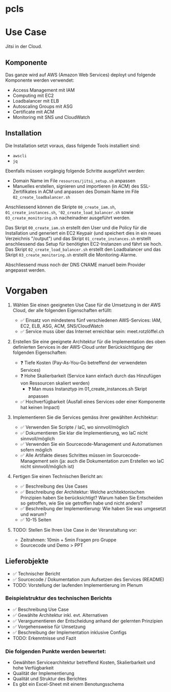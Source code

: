 # pcls

# Use Case

Jitsi in der Cloud.

## Komponente

Das ganze wird auf AWS (Amazon Web Services) deployt und folgende Komponente werden verwendet:

- Access Management mit IAM
- Computing mit EC2
- Loadbalancer mit ELB
- Autoscaling Groups mit ASG
- Certificate mit ACM
- Monitoring mit SNS und CloudWatch

## Installation

Die Installation setzt voraus, dass folgende Tools installiert sind:
- `awscli`
- `jq`

Ebenfalls müssen vorgängig folgende Schritte ausgeführt werden:
- Domain Name im File `resources/jitsi_setup.sh` anpassen
- Manuelles erstellen, signieren und importieren (in ACM) des SSL-Zertifikates in ACM und anpassen des Domain Name im File `02_create_loadbalancer.sh`

Anschliessend können die Skripte `00_create_iam.sh`, `01_create_instances.sh`, `'02_create_load_balancer.sh` sowie `03_create_monitoring.sh` nacheinadner ausgeführt werden. 

Das Skript `00_create_iam.sh` erstellt den User und die Policy für die Installation und generiert ein EC2 Keypair (und speichert dies in ein neues Verzeichnis "/output") und das Skript `01_create_instances.sh` erstellt anschliessend das Setup für benötigten EC2-Instanzen und fährt sie hoch. Das Skript `02_create_load_balancer.sh` erstellt den Loadbalancer und das Skript `03_create_monitoring.sh` erstellt die Monitoring-Alarme.

Abschliessend muss noch der DNS CNAME manuell beim Provider angepasst werden.

# Vorgaben

1. Wählen Sie einen geeigneten Use Case für die Umsetzung in der AWS Cloud, der alle folgenden Eigenschaften erfüllt:
   - ✅ Einsatz von mindestens fünf verschiedenen AWS-Services: IAM, EC2, ELB, ASG, ACM, SNS/CloudWatch
   - ✅ Service muss über das Internet erreichbar sein: meet.rotzlöffel.ch

2. Erstellen Sie eine geeignete Architektur für die Implementation des oben definierten Services in der AWS-Cloud unter Berücksichtigung der folgenden Eigenschaften:
   - ❓ Tiefe Kosten (Pay-As-You-Go betreffend der verwendeten Services)
   - ❓ Hohe Skalierbarkeit (Service kann einfach durch das Hinzufügen von Ressourcen skaliert werden)
     - ❓ Man muss Instanztyp im 01_create_instances.sh Skript anpassen
   - ✅ Hochverfügbarkeit (Ausfall eines Services oder einer Komponente hat keinen Impact)

3. Implementieren Sie die Services gemäss ihrer gewählten Architektur:
   - ✅ Verwenden Sie Scripte / IaC, wo sinnvoll/möglich
   - ✅ Dokumentieren Sie klar die Implementierung, wo IaC nicht sinnvoll/möglich
   - ✅ Verwenden Sie ein Sourcecode-Management und Automatismen sofern möglich
   - ✅ Alle Artifakte dieses Schrittes müssen im Sourcecode-Management sein (ja: auch die Dokumentation zum Erstellen wo IaC nicht sinnvoll/möglich ist)

4. Fertigen Sie einen Technischen Bericht an:
   - ✅ Beschreibung des Use Cases
   - ✅ Beschreibung der Architektur: Welche architektonischen Prinzipien haben Sie berücksichtigt? Warum haben Sie Entscheiden so getroffen, wie Sie sie getroffen habe und nicht anders?
   - ✅ Beschreibung der Implementierung: Wie haben Sie was umgesetzt und warum?
   - ✅ 10-15 Seiten

5. TODO: Stellen Sie Ihren Use Case in der Veranstaltung vor:
   - Zeitrahmen: 10min + 5min Fragen pro Gruppe
   - Sourcecode und Demo > PPT

## Lieferobjekte
- ✅ Technischer Bericht
- ✅ Sourcecode / Dokumentation zum Aufsetzen des Services (README)
- TODO: Vorstellung der laufenden Implementierung im Plenum

### Beispielstruktur des technischen Berichts
- ✅ Beschreibung Use Case
- ✅ Gewählte Architektur inkl. evt. Alternativen
- ✅ Verargumentieren der Entscheidung anhand der gelernten Prinzipien
- ✅ Vorgehensweise für Umsetzung
- ✅ Beschreibung der Implementation inklusive Configs
- TODO: Erkenntnisse und Fazit

### Die folgenden Punkte werden bewertet:
- Gewählten Servicearchitektur betreffend Kosten, Skalierbarkeit und hohe Verfügbarkeit
- Qualität der Implementierung
- Qualität und Struktur des Berichtes
- Es gibt ein Excel-Sheet mit einem Benotungsschema

